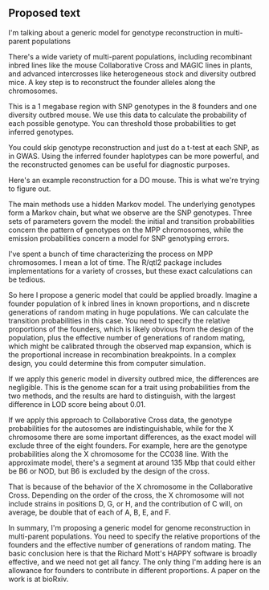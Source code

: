 ## Proposed text

I'm talking about a generic model for genotype reconstruction in multi-parent populations

There's a wide variety of multi-parent populations, including recombinant inbred lines like the mouse Collaborative Cross and MAGIC lines in plants, and advanced intercrosses like heterogeneous stock and diversity outbred mice. A key step is to reconstruct the founder alleles along the chromosomes.

This is a 1 megabase region with SNP genotypes in the 8 founders and one diversity outbred mouse. We use this data to calculate the probability of each possible genotype. You can threshold those probabilities to get inferred genotypes.

You could skip genotype reconstruction and just do a t-test at each SNP, as in GWAS. Using the inferred founder haplotypes can be more powerful, and the reconstructed genomes can be useful for diagnostic purposes.

Here's an example reconstruction for a DO mouse. This is what we're trying to figure out.

The main methods use a hidden Markov model. The underlying genotypes form a Markov chain, but what we observe are the SNP genotypes. Three sets of parameters govern the model: the initial and transition probabilities concern the pattern of genotypes on the MPP chromosomes, while the emission probabilities concern a model for SNP genotyping errors.

I've spent a bunch of time characterizing the process on MPP chromosomes. I mean a lot of time. The R/qtl2 package includes implementations for a variety of crosses, but these exact calculations can be tedious.

So here I propose a generic model that could be applied broadly. Imagine a founder population of k inbred lines in known proportions, and n discrete generations of random mating in huge populations. We can calculate the transition probabilities in this case. You need to specify the relative proportions of the founders, which is likely obvious from the design of the population, plus the effective number of generations of random mating, which might be calibrated through the observed map expansion, which is the proportional increase in recombination breakpoints. In a complex design, you could determine this from computer simulation.

If we apply this generic model in diversity outbred mice, the differences are negligible. This is the genome scan for a trait using probabilities from the two methods, and the results are hard to distinguish, with the largest difference in LOD score being about 0.01.

If we apply this approach to Collaborative Cross data, the genotype probabilities for the autosomes are indistinguishable, while for the X chromosome there are some important differences, as the exact model will exclude three of the eight founders. For example, here are the genotype probabilities along the X chromosome for the CC038 line. With the approximate model, there's a segment at around 135 Mbp that could either be B6 or NOD, but B6 is excluded by the design of the cross.

That is because of the behavior of the X chromosome in the Collaborative Cross. Depending on the order of the cross, the X chromosome will not include strains in positions D, G, or H, and the contribution of C will, on average, be double that of each of A, B, E, and F.

In summary, I'm proposing a generic model for genome reconstruction in multi-parent populations. You need to specify the relative proportions of the founders and the effective number of generations of random mating. The basic conclusion here is that the Richard Mott's HAPPY software is broadly effective, and we need not get all fancy. The only thing I'm adding here is an allowance for founders to contribute in different proportions. A paper on the work is at bioRxiv.
